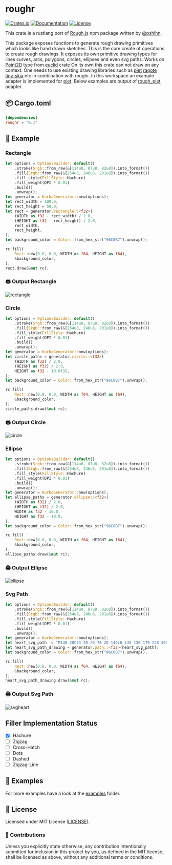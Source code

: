 # roughr

[![Crates.io](https://img.shields.io/crates/v/roughr.svg)](https://crates.io/crates/roughr)
[![Documentation](https://docs.rs/roughr/badge.svg)](https://docs.rs/roughr)
[![License](https://img.shields.io/github/license/orhanbalci/rough-rs.svg)](https://github.com/orhanbalci/rough-rs/LICENSE)

<!-- cargo-sync-readme start -->


This crate is a rustlang port of [Rough.js](https://github.com/rough-stuff/rough) npm package written by
[@pshihn](https://github.com/pshihn).

This package exposes functions to generate rough drawing primitives which looks like hand drawn sketches.
This is the core create of operations to create rough drawings. It exposes its own primitive drawing types for lines
curves, arcs, polygons, circles, ellipses and even svg paths.
Works on [Point2D](https://docs.rs/euclid/0.22.7/euclid/struct.Point2D.html) type from [euclid](https://github.com/servo/euclid) crate
On its own this crate can not draw on any context. One needs to use existing drawing libraries such as [piet](https://github.com/linebender/piet)
[raqote](https://github.com/jrmuizel/raqote) [tiny-skia](https://github.com/RazrFalcon/tiny-skia) etc in combination with
roughr. In this workspace an example adapter is implemented for [piet](https://github.com/linebender/piet). Below examples are
output of [rough_piet](https://github.com/orhanbalci/rough-rs/tree/main/rough_piet) adapter.

## 📦 Cargo.toml

```toml
[dependencies]
roughr = "0.1"
```

## 🔧 Example

### Rectangle

```rust
let options = OptionsBuilder::default()
    .stroke(Srgb::from_raw(&[114u8, 87u8, 82u8]).into_format())
    .fill(Srgb::from_raw(&[254u8, 246u8, 201u8]).into_format())
    .fill_style(FillStyle::Hachure)
    .fill_weight(DPI * 0.01)
    .build()
    .unwrap();
let generator = KurboGenerator::new(options);
let rect_width = 100.0;
let rect_height = 50.0;
let rect = generator.rectangle::<f32>(
    (WIDTH as f32 - rect_width) / 2.0,
    (HEIGHT as f32 - rect_height) / 2.0,
    rect_width,
    rect_height,
);
let background_color = Color::from_hex_str("96C0B7").unwrap();

rc.fill(
    Rect::new(0.0, 0.0, WIDTH as f64, HEIGHT as f64),
    &background_color,
);
rect.draw(&mut rc);
```

### 🖨️ Output Rectangle
![rectangle](https://raw.githubusercontent.com/orhanbalci/rough-rs/main/roughr/assets/rectangle.png)

### Circle

```rust
let options = OptionsBuilder::default()
    .stroke(Srgb::from_raw(&[114u8, 87u8, 82u8]).into_format())
    .fill(Srgb::from_raw(&[254u8, 246u8, 201u8]).into_format())
    .fill_style(FillStyle::Hachure)
    .fill_weight(DPI * 0.01)
    .build()
    .unwrap();
let generator = KurboGenerator::new(options);
let circle_paths = generator.circle::<f32>(
    (WIDTH as f32) / 2.0,
    (HEIGHT as f32) / 2.0,
    HEIGHT as f32 - 10.0f32,
);
let background_color = Color::from_hex_str("96C0B7").unwrap();

rc.fill(
    Rect::new(0.0, 0.0, WIDTH as f64, HEIGHT as f64),
    &background_color,
);
circle_paths.draw(&mut rc);
```

### 🖨️ Output Circle
![circle](https://raw.githubusercontent.com/orhanbalci/rough-rs/main/roughr/assets/circle.png)


### Ellipse

```rust
let options = OptionsBuilder::default()
    .stroke(Srgb::from_raw(&[114u8, 87u8, 82u8]).into_format())
    .fill(Srgb::from_raw(&[254u8, 246u8, 201u8]).into_format())
    .fill_style(FillStyle::Hachure)
    .fill_weight(DPI * 0.01)
    .build()
    .unwrap();
let generator = KurboGenerator::new(options);
let ellipse_paths = generator.ellipse::<f32>(
    (WIDTH as f32) / 2.0,
    (HEIGHT as f32) / 2.0,
    WIDTH as f32 - 10.0,
    HEIGHT as f32 - 10.0,
);
let background_color = Color::from_hex_str("96C0B7").unwrap();

rc.fill(
    Rect::new(0.0, 0.0, WIDTH as f64, HEIGHT as f64),
    &background_color,
);
ellipse_paths.draw(&mut rc);
```

### 🖨️ Output Ellipse
![ellipse](https://raw.githubusercontent.com/orhanbalci/rough-rs/main/roughr/assets/ellipse.png)


### Svg Path

```rust
let options = OptionsBuilder::default()
    .stroke(Srgb::from_raw(&[114u8, 87u8, 82u8]).into_format())
    .fill(Srgb::from_raw(&[254u8, 246u8, 201u8]).into_format())
    .fill_style(FillStyle::Hachure)
    .fill_weight(DPI * 0.01)
    .build()
    .unwrap();
let generator = KurboGenerator::new(options);
let heart_svg_path  = "M140 20C73 20 20 74 20 140c0 135 136 170 228 303 88-132 229-173 229-303 0-66-54-120-120-120-48 0-90 28-109 69-19-41-60-69-108-69z".into();
let heart_svg_path_drawing = generator.path::<f32>(heart_svg_path);
let background_color = Color::from_hex_str("96C0B7").unwrap();

rc.fill(
    Rect::new(0.0, 0.0, WIDTH as f64, HEIGHT as f64),
    &background_color,
);
heart_svg_path_drawing.draw(&mut rc);
```

### 🖨️ Output Svg Path
![svgheart](https://raw.githubusercontent.com/orhanbalci/rough-rs/main/roughr/assets/heart_svg_path.png)

## Filler Implementation Status
- [x] Hachure
- [ ] Zigzag
- [ ] Cross-Hatch
- [ ] Dots
- [ ] Dashed
- [ ] Zigzag-Line

## 🔭 Examples

For more examples have a look at the
[examples](https://github.com/orhanbalci/rough-rs/tree/main/rough_piet/examples) folder.

<!-- cargo-sync-readme end -->

## 📝 License

Licensed under MIT License ([LICENSE](LICENSE)).

### 🚧 Contributions

Unless you explicitly state otherwise, any contribution intentionally submitted for inclusion in this project by you, as defined in the MIT license, shall be licensed as above, without any additional terms or conditions.
